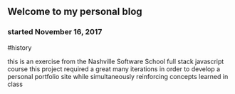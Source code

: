 ## Welcome to my personal blog



### started November 16, 2017

#history

this is an exercise from the Nashville Software School full stack javascript course
this project required a great many iterations in order to develop a personal portfolio site while simultaneously reinforcing concepts learned in class 

